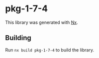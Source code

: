 # pkg-1-7-4

This library was generated with [Nx](https://nx.dev).

## Building

Run `nx build pkg-1-7-4` to build the library.
